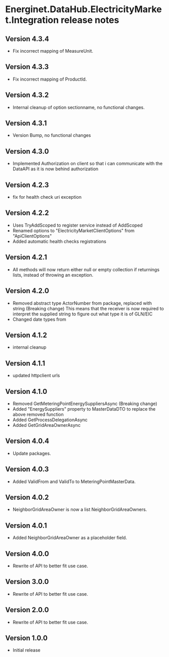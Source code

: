 # Energinet.DataHub.ElectricityMarket.Integration release notes

## Version 4.3.4

- Fix incorrect mapping of MeasureUnit.

## Version 4.3.3

- Fix incorrect mapping of ProductId.

## Version 4.3.2

- Internal cleanup of option sectionname, no functional changes.

## Version 4.3.1

- Version Bump, no functional changes

## Version 4.3.0

- Implemented Authorization on client so that i can communicate with the DataAPI as it is now behind authorization

## Version 4.2.3

- fix for health check uri exception

## Version 4.2.2

- Uses TryAddScoped to register service instead of AddScoped
- Renamed options to "ElectricityMarketClientOptions" from "ApiClientOptions"
- Added automatic health checks registrations

## Version 4.2.1

- All methods will now return either null or empty collection if returnings lists, instead of throwing an exception.

## Version 4.2.0

- Removed abstract type ActorNumber from package, replaced with string (Breaking change)
  This means that the receiver is now required to interpret the supplied string to figure out what type it is of GLN/EIC
- Changed date types from

## Version 4.1.2

- internal cleanup

## Version 4.1.1

- updated httpclient urls

## Version 4.1.0

- Removed GetMeteringPointEnergySuppliersAsync (Breaking change)
- Added "EnergySuppliers" property to MasterDataDTO to replace the above removed function
- Added GetProcessDelegationAsync
- Added GetGridAreaOwnerAsync

## Version 4.0.4

- Update packages.

## Version 4.0.3

- Added ValidFrom and ValidTo to MeteringPointMasterData.

## Version 4.0.2

- NeighborGridAreaOwner is now a list NeighborGridAreaOwners.

## Version 4.0.1

- Added NeighborGridAreaOwner as a placeholder field.

## Version 4.0.0

- Rewrite of API to better fit use case.

## Version 3.0.0

- Rewrite of API to better fit use case.

## Version 2.0.0

- Rewrite of API to better fit use case.

## Version 1.0.0

- Initial release
